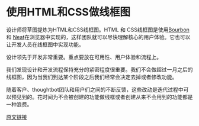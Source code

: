 # 使用HTML和CSS做线框图

设计师将草图提炼为HTML和CSS线框图。HTML 和 CSS线框图是使用[Bourbon](https://github.com/thoughtbot/bourbon) 和 [Neat](https://github.com/thoughtbot/neat)在浏览器中实现的，这样团队就可以尽快理解核心的用户体验。它也可以让开发人员在线框图中实现功能。

设计领先于开发非常重要。重点要放在可用性、用户体验和流程上。

我们发现设计和开发流程保持充分的紧密程度很重要。我们不会做超过一月之后的线框图，因为当我们到达某个阶段之后我们经常会决定去掉或者修改功能。

随着客户、thoughtbot团队和用户们之间的不断反馈，这些改动是迭代过程中可以预见到的。花时间为不会被创建的功能做线框或者创建从来不会用到的功能都是一种浪费。

[原文链接](https://thoughtbot.com/playbook/designing/wireframing-in-html-and-css)
